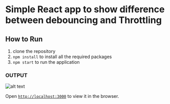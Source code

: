 # Simple React app to show difference between debouncing and Throttling

## How to Run

  1) clone the repository
  2) `npm install` to install all the required packages
  3) `npm start`  to run the application
  
### OUTPUT

   ![alt text](https://i.ibb.co/vLP4kN8/Capture.png)

Open [`http://localhost:3000`](http://localhost:3000) to view it in the browser.